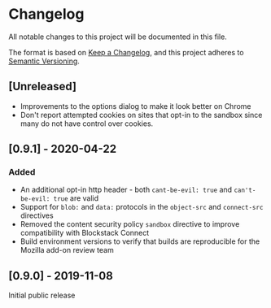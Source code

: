 # Changelog
All notable changes to this project will be documented in this file.

The format is based on [Keep a Changelog](https://keepachangelog.com/en/1.0.0/),
and this project adheres to [Semantic Versioning](https://semver.org/spec/v2.0.0.html).

## [Unreleased]
 - Improvements to the options dialog to make it look better on Chrome
 - Don't report attempted cookies on sites that opt-in to the sandbox since many do not have control over cookies. 

## [0.9.1] - 2020-04-22

### Added
 - An additional opt-in http header - both `cant-be-evil: true` and `can't-be-evil: true` are valid
 - Support for `blob:` and `data:` protocols in the `object-src` and `connect-src` directives
 - Removed the content security policy `sandbox` directive to improve compatibility with Blockstack Connect
 - Build environment versions to verify that builds are reproducible for the Mozilla add-on review team

## [0.9.0] - 2019-11-08

Initial public release